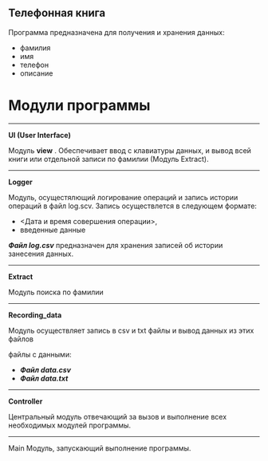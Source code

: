 ## Телефонная книга

Программа предназначена для получения и хранения данных:
- фамилия
- имя
- телефон
- описание

# Модули программы
___________________
**UI (User Interface)**

Модуль **view** . Обеспечивает ввод с клавиатуры данных, и вывод всей книги или отдельной записи по фамилии (Модуль Extract).

___________________
**Logger**

Модуль, осущестялющий логирование операций и запись истории операций в файл log.scv. Запись осуществлется в следующем формате:
- <Дата и время совершения операции>, 
- введенные данные

***Файл log.csv*** предназначен для хранения записей об истории занесения данных.
___________________

**Extract**

Модуль поиска по фамилии
___________________

**Recording_data**

Модуль осуществляет запись в csv и txt файлы и вывод данных из этих файлов

файлы с данными:
- ***Файл data.csv***
- ***Файл data.txt***
_________________
**Controller**

Центральный модуль отвечающий за вызов и выполнение всех необходимых модулей программы.
___________________
Main
Модуль, запускающий выполнение программы.